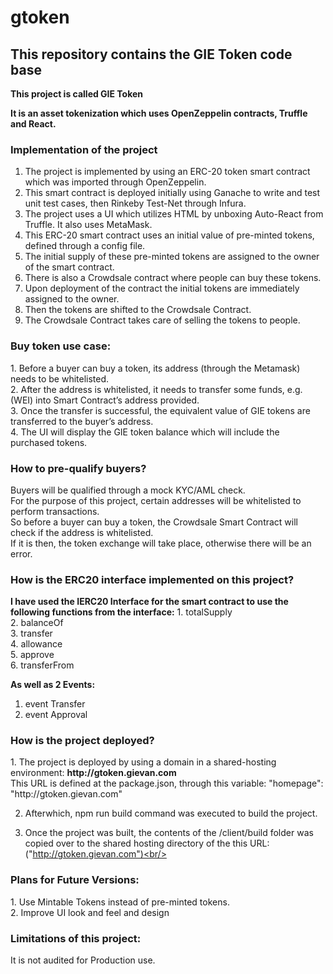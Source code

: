 # gtoken
<h2>This repository contains the GIE Token code base </h2>

<b>This project is called GIE Token</b>

<b>It is an asset tokenization which uses OpenZeppelin contracts, Truffle and React.</b>

<h3>Implementation of the project</h3>

1. The project is implemented by using an ERC-20 token smart contract which was imported through OpenZeppelin.
3. This smart contract is deployed initially using Ganache to write and test unit test cases, then Rinkeby Test-Net through Infura.
4. The project uses a UI which utilizes HTML by unboxing Auto-React from Truffle. It also uses MetaMask.
5. This ERC-20 smart contract uses an initial value of pre-minted tokens, defined through a config file. 
6. The initial supply of these pre-minted tokens are assigned to the owner of the smart contract.
7. There is also a Crowdsale contract where people can buy these tokens.
8. Upon deployment of the contract the initial tokens are immediately assigned to the owner.
9. Then the tokens are shifted to the Crowdsale Contract. 
10. The Crowdsale Contract takes care of selling the tokens to people.
 
<h3>Buy token use case:</h3>
1. Before a buyer can buy a token, its address (through the Metamask) needs to be whitelisted.<br/>
2. After the address is whitelisted, it needs to transfer some funds, e.g. (WEI) into Smart Contract’s address provided.<br/>
3. Once the transfer is successful, the equivalent value of GIE tokens are transferred to the buyer’s address. <br/>
4. The UI will display the GIE token balance which will include the purchased tokens.<br/>
 
<h3>How to pre-qualify buyers?</h3>
Buyers will be qualified through a mock KYC/AML check. <br/>
For the purpose of this project, certain addresses will be whitelisted to perform transactions. <br/>
So before a buyer can buy a token, the Crowdsale Smart Contract will check if the address is whitelisted.<br/>
If it is then, the token exchange will take place, otherwise there will be an error.<br/>

<h3>How is the ERC20 interface implemented on this project?</h3>
<b>I have used the IERC20 Interface for the smart contract to use the following functions from the interface:</b>
1. totalSupply<br/>
2. balanceOf<br/>
3. transfer<br/>
4. allowance<br/>
5. approve<br/>
6. transferFrom<br/>

<b>As well as 2 Events:</b>
1. event Transfer<br/>
2. event Approval<br/>

<h3>How is the project deployed?</h3>
1. The project is deployed by using a domain in a shared-hosting environment: <b>http://gtoken.gievan.com</b><br/>
    This URL is defined at the package.json, through this variable: 
    "homepage": "http://gtoken.gievan.com" <br/>

2. Afterwhich, npm run build command was executed to build the project.<br/>

3. Once the project was built, the contents of the /client/build folder was copied over to the shared hosting directory of the this URL:<br/> ("http://gtoken.gievan.com")<br/> 

<h3>Plans for Future Versions:</h3>
1. Use Mintable Tokens instead of pre-minted tokens. <br/> 
2. Improve UI look and feel and design<br/> 

<h3>Limitations of this project:</h3>
It is not audited for Production use.

